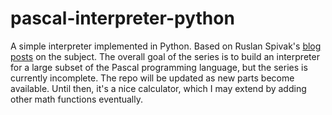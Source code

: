 # pascal-interpreter-python

A simple interpreter implemented in Python.
Based on Ruslan Spivak's [blog posts](http://ruslanspivak.com/lsbasi-part1/) on the subject. The overall goal of the series is to build an interpreter for a large subset of the Pascal programming language, but the series is currently incomplete. The repo will be updated as new parts become available. Until then, it's a nice calculator, which I may extend by adding other math functions eventually.

